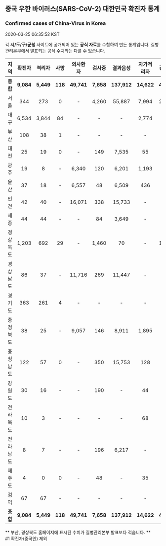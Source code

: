 
## 중국 우한 바이러스(SARS-CoV-2) 대한민국 확진자 통계
### Confirmed cases of China-Virus in Korea
2020-03-25 06:35:52 KST

각 **시/도/구/군청** 사이트에 공개되어 있는 **공식 자료**를 수합하여 만든 통계입니다.
질병관리본부에서 발표되는 공식 수치와는 다를 수 있습니다.


|  지역  | 확진자 |  격리자  |  사망  |  의사환자  |  검사중  |  결과음성  |  자가격리자  |  감시중  |  감시해제  |  퇴원  |
|:------:|:------:|:--------:|:--------:|:----------:|:--------:|:----------------:|:------------:|:--------:|:----------:|:--:|
|**총합**|**9,084**|**5,449**|**118**|**49,741**|**7,658**|**137,912**|**14,622**|**4,337**|**18,464**|**3,517**|**59,913**|
|서울|344|273|0|-|4,260|55,887|7,994|2,229|5,765|71|59,913|
|대구|6,534|3,844|84|-|-|-|2,774|-|-|2,606|-|
|부산|108|38|1|-|-|-|-|-|-|69|-|
|대전|25|19|0|-|149|7,535|55|55|469|6|-|
|광주|19|8|-|6,340|120|6,201|1,193|84|1,109|11|-|
|울산|37|18|-|6,557|48|6,509|436|44|392|19|-|
|인천|42|40|-|16,071|338|15,733|-|-|-|2|-|
|세종|44|44|-|-|84|3,649|-|-|-|-|-|
|경상북도|1,203|692|29|-|1,460|70|-|1,635|8,872|482|-|
|경상남도|86|37|-|11,716|269|11,447|-|-|-|49|-|
|경기도|363|261|4|-|-|-|-|-|-|98|-|
|충청북도|38|25|-|9,057|146|8,911|1,895|250|1,645|13|-|
|충청남도|122|57|0|-|350|15,753|128|-|-|65|-|
|강원도|30|16|-|-|190|-|44|-|-|14|-|
|전라북도|10|3|-|-|-|-|68|-|-|7|-|
|전라남도|8|7|-|-|196|6,217|-|40|212|1|-|
|제주도|4|0|0|-|48|-|35|-|-|4|-|
|검역|67|67|-|-|-|-|-|-|-|-|-|
|**총합**|**9,084**|**5,449**|**118**|**49,741**|**7,658**|**137,912**|**14,622**|**4,337**|**18,464**|**3,517**|**59,913**|


** 부산, 경상북도 홈페이지에 표시된 수치가 질병관리본부 발표보다 적습니다. **<br>
#1 확진자(중국인) 제외
    